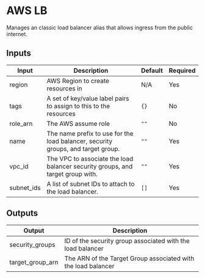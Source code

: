 # AWS LB

Manages an classic load balancer alias that allows ingress from the public internet. 

## Inputs

| Input                     | Description                                                                                                                       | Default                 | Required |
| ------------------------- | --------------------------------------------------------------------------------------------------------------------------------- | ----------------------- | -------- |
| region                    | AWS Region to create resources in                                                                                                 | N/A                     | Yes      |
| tags                      | A set of key/value label pairs to assign to this to the resources                                                                 | `{}`                    | No       |
| role_arn                  | The AWS assume role                                                                                                               | `""`                    | No       |
| name                      | The name prefix to use for the load balancer, security groups, and target group.                                                  | `""`                    | Yes      |
| vpc_id                    | The VPC to associate the load balancer security groups, and target group with.                                                    | `""`                    | Yes      |
| subnet_ids                | A list of subnet IDs to attach to the load balancer.                                                                              | `[]`                    | Yes      |

## Outputs

| Output           | Description                                                   |
| ---------------- | ------------------------------------------------------------- |
| security_groups  | ID of the security group associated with the load balancer    |
| target_group_arn | The ARN of the Target Group associated with the load balancer |
